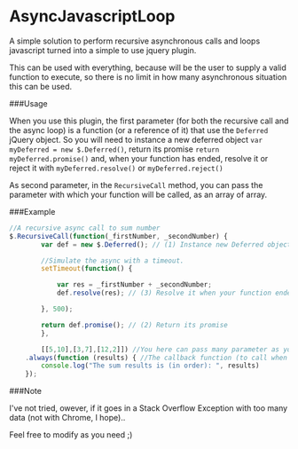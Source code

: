 AsyncJavascriptLoop
===================

A simple solution to perform recursive asynchronous calls and loops javascript turned into a simple to use jquery plugin.

This can be used with everything, because will be the user to supply a valid function to execute, so there is no limit in how many asynchronous situation this can be used.


###Usage

When you use this plugin, the first parameter (for both the recursive call and the async loop) is a function (or a reference of it) that use the `Deferred` jQuery object.
So you will need to instance a new deferred object `var myDeferred = new $.Deferred()`, return its promise `return myDeferred.promise()` and, when your function has ended, resolve it or reject it with `myDeferred.resolve()` or `myDeferred.reject()`

As second parameter, in the `RecursiveCall` method, you can pass the parameter with which your function will be called, as an array of array.

###Example

```javascript
//A recursive async call to sum number
$.RecursiveCall(function(_firstNumber, _secondNumber) {
		var def = new $.Deferred(); // (1) Instance new Deferred object-

		//Simulate the async with a timeout.
		setTimeout(function() {

			var res = _firstNumber + _secondNumber;
			def.resolve(res); // (3) Resolve it when your function ended. Here you can return a result.

		}, 500);

		return def.promise(); // (2) Return its promise 
		}, 

		[[5,10],[3,7],[12,2]]) //You here can pass many parameter as you need
	.always(function (results) { //The callback function (to call when your function ended and you have all results)
		console.log("The sum results is (in order): ", results)
	});

```

###Note

I've not tried, owever, if it goes in a Stack Overflow Exception with too many data (not with Chrome, I hope)..

Feel free to modify as you need ;)
